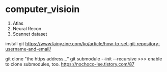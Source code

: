 # computer_visioin
1. Atlas
2. Neural Recon
3. Scannet dataset

install git
https://www.lainyzine.com/ko/article/how-to-set-git-repository-username-and-email/

git clone "the https address..."
git submodule --init --recursive >>> enable to clone submodules, too.
https://nochoco-lee.tistory.com/87
